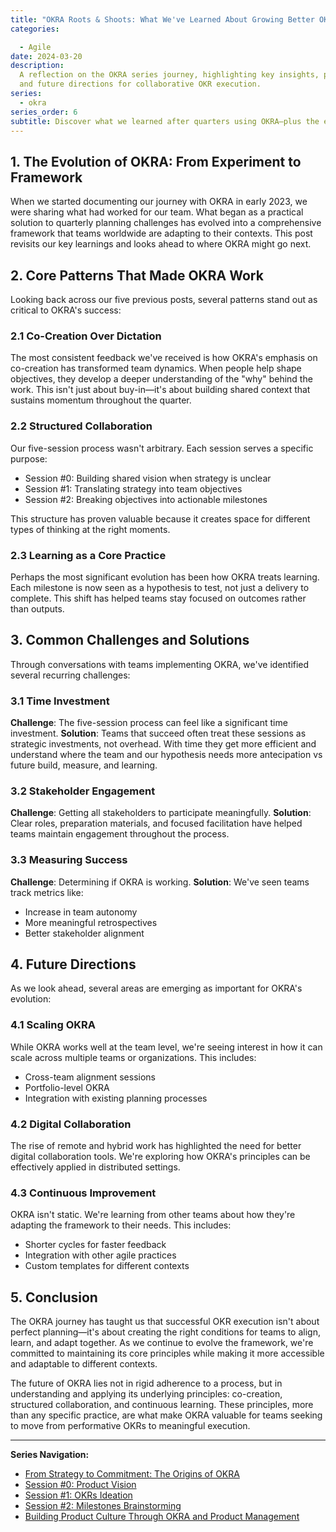 ```yaml
---
title: "OKRA Roots & Shoots: What We've Learned About Growing Better OKRs"
categories:

  - Agile
date: 2024-03-20
description:
  A reflection on the OKRA series journey, highlighting key insights, patterns,
  and future directions for collaborative OKR execution.
series:
  - okra
series_order: 6
subtitle: Discover what we learned after quarters using OKRA—plus the evolution from experiment to proven framework for collaborative OKR execution
---
```


## 1. The Evolution of OKRA: From Experiment to Framework

When we started documenting our journey with OKRA in early 2023, we were sharing what had worked for our team. What began as a practical solution to quarterly planning challenges has evolved into a comprehensive framework that teams worldwide are adapting to their contexts. This post revisits our key learnings and looks ahead to where OKRA might go next.

## 2. Core Patterns That Made OKRA Work

Looking back across our five previous posts, several patterns stand out as critical to OKRA's success:

### 2.1 Co-Creation Over Dictation

The most consistent feedback we've received is how OKRA's emphasis on co-creation has transformed team dynamics. When people help shape objectives, they develop a deeper understanding of the "why" behind the work. This isn't just about buy-in—it's about building shared context that sustains momentum throughout the quarter.

### 2.2 Structured Collaboration

Our five-session process wasn't arbitrary. Each session serves a specific purpose:

- Session #0: Building shared vision when strategy is unclear
- Session #1: Translating strategy into team objectives
- Session #2: Breaking objectives into actionable milestones

This structure has proven valuable because it creates space for different types of thinking at the right moments.

### 2.3 Learning as a Core Practice

Perhaps the most significant evolution has been how OKRA treats learning. Each milestone is now seen as a hypothesis to test, not just a delivery to complete. This shift has helped teams stay focused on outcomes rather than outputs.

## 3. Common Challenges and Solutions

Through conversations with teams implementing OKRA, we've identified several recurring challenges:

### 3.1 Time Investment

**Challenge**: The five-session process can feel like a significant time investment.
**Solution**: Teams that succeed often treat these sessions as strategic investments, not overhead. With time they get more efficient and understand where the team and our hypothesis needs more antecipation vs future build, measure, and learning.

### 3.2 Stakeholder Engagement

**Challenge**: Getting all stakeholders to participate meaningfully.
**Solution**: Clear roles, preparation materials, and focused facilitation have helped teams maintain engagement throughout the process.

### 3.3 Measuring Success

**Challenge**: Determining if OKRA is working.
**Solution**: We've seen teams track metrics like:

- Increase in team autonomy
- More meaningful retrospectives
- Better stakeholder alignment

## 4. Future Directions

As we look ahead, several areas are emerging as important for OKRA's evolution:

### 4.1 Scaling OKRA

While OKRA works well at the team level, we're seeing interest in how it can scale across multiple teams or organizations. This includes:

- Cross-team alignment sessions
- Portfolio-level OKRA
- Integration with existing planning processes

### 4.2 Digital Collaboration

The rise of remote and hybrid work has highlighted the need for better digital collaboration tools. We're exploring how OKRA's principles can be effectively applied in distributed settings.

### 4.3 Continuous Improvement

OKRA isn't static. We're learning from other teams about how they're adapting the framework to their needs. This includes:

- Shorter cycles for faster feedback
- Integration with other agile practices
- Custom templates for different contexts

## 5. Conclusion

The OKRA journey has taught us that successful OKR execution isn't about perfect planning—it's about creating the right conditions for teams to align, learn, and adapt together. As we continue to evolve the framework, we're committed to maintaining its core principles while making it more accessible and adaptable to different contexts.

The future of OKRA lies not in rigid adherence to a process, but in understanding and applying its underlying principles: co-creation, structured collaboration, and continuous learning. These principles, more than any specific practice, are what make OKRA valuable for teams seeking to move from performative OKRs to meaningful execution.

---

**Series Navigation:**

- [From Strategy to Commitment: The Origins of OKRA](/en/posts/2023-02-20-intro-to-okra/)
- [Session #0: Product Vision](/en/posts/2023-03-18-session-0-product-vision/)
- [Session #1: OKRs Ideation](/en/posts/2023-04-08-session-1-okrs-ideation/)
- [Session #2: Milestones Brainstorming](/en/posts/2023-04-18-session-2-milestones-brainstorming/)
- [Building Product Culture Through OKRA and Product Management](/en/posts/2023-06-23-building-product-culture-okra/)

